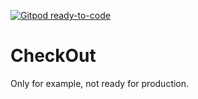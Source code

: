 [![Gitpod ready-to-code](https://img.shields.io/badge/Gitpod-ready--to--code-blue?logo=gitpod)](https://gitpod.io/#https://gitlab.com/EmmaJCline/CheckOut)

CheckOut
========

Only for example, not ready for production.

